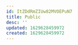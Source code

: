 ```yaml
---
id: ItZDdRmZIUw82MVOEPuN7
title: Public
desc: ''
updated: 1629628459972
created: 1629628459972
---
```


